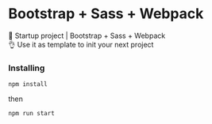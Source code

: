 # Bootstrap + Sass + Webpack
🚀 Startup project | Bootstrap + Sass + Webpack\
👌 Use it as template to init your next project

### Installing
```
npm install
```
then
```
npm run start
```
